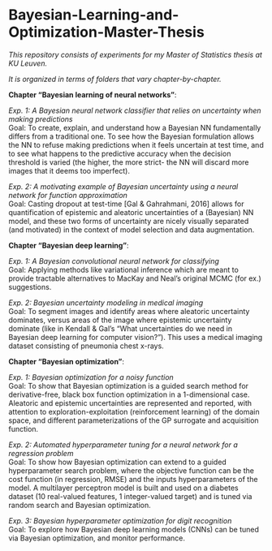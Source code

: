 # Bayesian-Learning-and-Optimization-Master-Thesis

*This repository consists of experiments for my Master of Statistics thesis at KU Leuven.*

*It is organized in terms of folders that vary chapter-by-chapter.*


**Chapter “Bayesian learning of neural networks”**:

*Exp. 1: A Bayesian neural network classifier that relies on uncertainty when making predictions*\
Goal:  To create, explain, and understand how a Bayesian NN fundamentally differs from a traditional one. To see how the Bayesian formulation allows the NN to refuse making predictions when it feels uncertain at test time, and to see what happens to the predictive accuracy when the decision threshold is varied (the higher, the more strict- the NN will discard more images that it deems too imperfect). 

*Exp. 2: A motivating example of Bayesian uncertainty using a neural network for function approximation*\
Goal:  Casting dropout at test-time [Gal & Gahrahmani, 2016] allows for quantification of epistemic and aleatoric uncertainties of a (Bayesian) NN model, and these two forms of uncertainty are nicely visually separated (and motivated) in the context of model selection and data augmentation.


**Chapter “Bayesian deep learning”**:

*Exp. 1: A Bayesian convolutional neural network for classifying*\
Goal:  Applying methods like variational inference which are meant to provide tractable alternatives to MacKay and Neal’s original MCMC (for ex.) suggestions.

*Exp. 2: Bayesian uncertainty modeling in medical imaging*\
Goal:  To segment images and identify areas where aleatoric uncertainty dominates, versus areas of the image where epistemic uncertainty dominate (like in Kendall & Gal’s “What uncertainties do we need in Bayesian deep learning for computer vision?”). This uses a medical imaging dataset consisting of pneumonia chest x-rays.


**Chapter “Bayesian optimization”**:

*Exp. 1: Bayesian optimization for a noisy function*\
Goal:  To show that Bayesian optimization is a guided search method for derivative-free, black box function optimization in a 1-dimensional case. Aleatoric and epistemic uncertainties are represented and reported, with attention to exploration-exploitation (reinforcement learning) of the domain space, and different parameterizations of the GP surrogate and acquisition function.

*Exp. 2: Automated hyperparameter tuning for a neural network for a regression problem*\
Goal:  To show how Bayesian optimization can extend to a guided hyperparameter search problem, where the objective function can be the cost function (in regression, RMSE) and the inputs hyperparameters of the model. A multilayer perceptron model is built and used on a diabetes dataset (10 real-valued features, 1 integer-valued target) and is tuned via random search and Bayesian optimization.

*Exp. 3: Bayesian hyperparameter optimization for digit recognition*\
Goal:  To explore how Bayesian deep learning models (CNNs) can be tuned via Bayesian optimization, and monitor performance.

